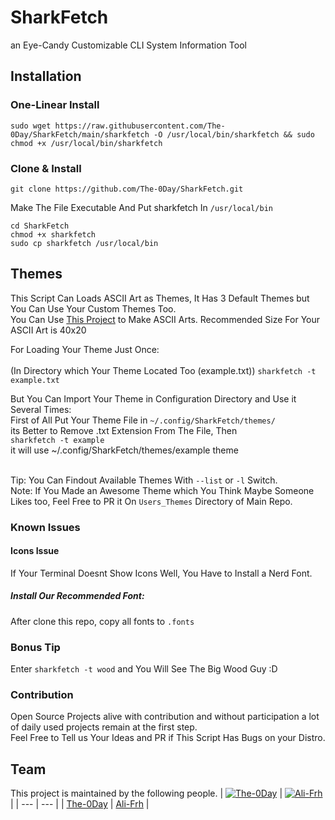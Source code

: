 # SharkFetch
  an Eye-Candy Customizable CLI System Information Tool 

## Installation
### One-Linear Install
```
sudo wget https://raw.githubusercontent.com/The-0Day/SharkFetch/main/sharkfetch -O /usr/local/bin/sharkfetch && sudo chmod +x /usr/local/bin/sharkfetch
```
### Clone & Install
```
git clone https://github.com/The-0Day/SharkFetch.git
```

Make The File Executable And Put sharkfetch In ```/usr/local/bin```
```
cd SharkFetch
chmod +x sharkfetch
sudo cp sharkfetch /usr/local/bin
```


## Themes
This Script Can Loads ASCII Art as Themes, It Has 3 Default Themes but You Can Use Your Custom Themes Too.<br/>
You Can Use [This Project](https://github.com/TheZoraiz/ascii-image-converter) to Make ASCII Arts.
Recommended Size For Your ASCII Art is 40x20


For Loading Your Theme Just Once:<br/>\
(In Directory which Your Theme Located Too (example.txt))
  ```sharkfetch -t example.txt```

But You Can Import Your Theme in Configuration Directory and Use it Several Times: <br/>
First of All Put Your Theme File in ```~/.config/SharkFetch/themes/```<br/>
its Better to Remove .txt Extension From The File, Then<br/>
  ```sharkfetch -t example```<br>
      it will use ~/.config/SharkFetch/themes/example theme

<br/>Tip: You Can Findout Available Themes With ```--list``` or ```-l``` Switch.<br/>
Note: If You Made an Awesome Theme which You Think Maybe Someone Likes too, Feel Free to PR it On ```Users_Themes``` Directory of Main Repo.

### Known Issues
#### Icons Issue
If Your Terminal Doesnt Show Icons Well, You Have to Install a Nerd Font.<br/>
##### Install Our Recommended Font:
After clone this repo, copy all fonts to ```.fonts```

### Bonus Tip
Enter ```sharkfetch -t wood``` and You Will See The Big Wood Guy :D

### Contribution
Open Source Projects alive with contribution and without participation a lot of daily used projects remain at the first step.<br/>
Feel Free to Tell us Your Ideas and PR if This Script Has Bugs on your Distro.



## Team
This project is maintained by the following people.
| [![The-0Day](https://github.com/The-0Day.png?size=100)](https://github.com/The-0Day) | [![Ali-Frh](https://github.com/Ali-Frh.png?size=100)](https://github.com/Ali-Frh)  |
| --- | --- |
| [The-0Day](https://github.com/The-0Day) | [Ali-Frh](https://github.com/Ali-Frh) |



